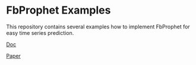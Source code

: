 # FbProphet Examples

This repository contains several examples how to implement FbProphet for easy time series prediction. 

[Doc](https://facebook.github.io/prophet/docs/quick_start.html)

[Paper](https://peerj.com/preprints/3190.pdf)
